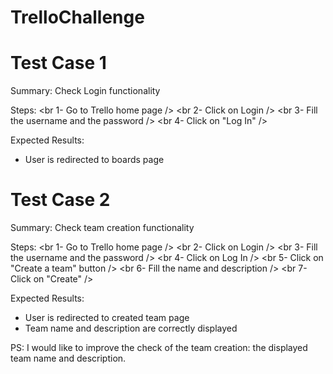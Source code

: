 # TrelloChallenge

# Test Case 1
Summary: Check Login functionality

Steps:
<br 1- Go to Trello home page />
<br 2- Click on Login />
<br 3- Fill the username and the password />
<br 4- Click on "Log In" />

Expected Results:
- User is redirected to boards page

# Test Case 2
Summary: Check team creation functionality

Steps:
<br 1- Go to Trello home page />
<br 2- Click on Login />
<br 3- Fill the username and the password />
<br 4- Click on Log In />
<br 5- Click on "Create a team" button />
<br 6- Fill the name and description />
<br 7- Click on "Create" />

Expected Results:
- User is redirected to created team page 
- Team name and description are correctly displayed


PS:
I would like to improve the check of the team creation: the displayed team name and description.
